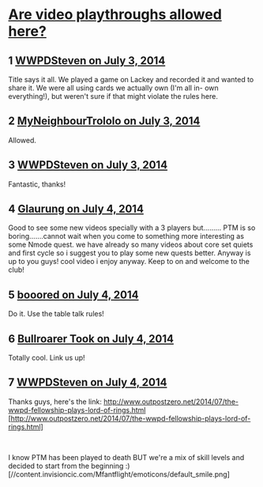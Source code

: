 # [Are video playthroughs allowed here?](https://community.fantasyflightgames.com/topic/110016-are-video-playthroughs-allowed-here/)

## 1 [WWPDSteven on July 3, 2014](https://community.fantasyflightgames.com/topic/110016-are-video-playthroughs-allowed-here/?do=findComment&comment=1142414)

Title says it all. We played a game on Lackey and recorded it and wanted to share it. We were all using cards we actually own (I'm all in- own everything!), but weren't sure if that might violate the rules here.

## 2 [MyNeighbourTrololo on July 3, 2014](https://community.fantasyflightgames.com/topic/110016-are-video-playthroughs-allowed-here/?do=findComment&comment=1142526)

Allowed.

## 3 [WWPDSteven on July 3, 2014](https://community.fantasyflightgames.com/topic/110016-are-video-playthroughs-allowed-here/?do=findComment&comment=1142529)

Fantastic, thanks!

## 4 [Glaurung on July 4, 2014](https://community.fantasyflightgames.com/topic/110016-are-video-playthroughs-allowed-here/?do=findComment&comment=1142728)

Good to see some new videos specially with a 3 players but……… PTM is so boring…….cannot wait when you come to something more interesting as some Nmode quest. we have already so many videos about core set quiets and first cycle so i suggest you to play some new quests better. Anyway is up to you guys! cool video i enjoy anyway. Keep to on and welcome to the club!

## 5 [booored on July 4, 2014](https://community.fantasyflightgames.com/topic/110016-are-video-playthroughs-allowed-here/?do=findComment&comment=1142778)

Do it. Use the table talk rules!

## 6 [Bullroarer Took on July 4, 2014](https://community.fantasyflightgames.com/topic/110016-are-video-playthroughs-allowed-here/?do=findComment&comment=1142909)

Totally cool. Link us up!

## 7 [WWPDSteven on July 4, 2014](https://community.fantasyflightgames.com/topic/110016-are-video-playthroughs-allowed-here/?do=findComment&comment=1143021)

Thanks guys, here's the link: http://www.outpostzero.net/2014/07/the-wwpd-fellowship-plays-lord-of-rings.html [http://www.outpostzero.net/2014/07/the-wwpd-fellowship-plays-lord-of-rings.html]

 

I know PTM has been played to death BUT we're a mix of skill levels and decided to start from the beginning :) [//content.invisioncic.com/Mfantflight/emoticons/default_smile.png]

